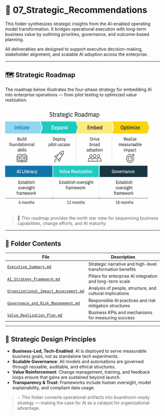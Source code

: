 # 🎯 07_Strategic_Recommendations

This folder synthesizes strategic insights from the AI-enabled operating model transformation. It bridges operational execution with long-term business value by outlining priorities, governance, and outcome-based planning.

All deliverables are designed to support executive decision-making, stakeholder alignment, and scalable AI adoption across the enterprise.

---

## 🗺️ Strategic Roadmap

The roadmap below illustrates the four-phase strategy for embedding AI into enterprise operations — from pilot testing to optimized value realization.

<img src="./Strategic_Roadmap.png" alt="Strategic Roadmap" width="800"/>

> 📌 This roadmap provides the north star view for sequencing business capabilities, change efforts, and AI maturity.

---

## 📁 Folder Contents

| File | Description |
|------|-------------|
| [`Executive_Summary.md`](./Executive_Summary.md) | Strategic narrative and high-level transformation benefits |
| [`AI_Strategy_Framework.md`](./AI_Strategy_Framework.md) | Pillars for enterprise AI integration and long-term scale |
| [`Organizational_Impact_Assessment.md`](./Organizational_Impact_Assessment.md) | Analysis of people, structure, and cultural implications |
| [`Governance_and_Risk_Management.md`](./Governance_and_Risk_Management.md) | Responsible AI practices and risk mitigation structures |
| [`Value_Realization_Plan.md`](./Value_Realization_Plan.md) | Business KPIs and mechanisms for measuring success |

---

## 🧠 Strategic Design Principles

- **Business-Led, Tech-Enabled**: AI is deployed to serve measurable business goals, not as standalone tech experiments.
- **Scalable Governance**: All models and automations are governed through reusable, auditable, and ethical structures.
- **Value Reinforcement**: Change management, training, and feedback loops ensure that gains are sustained beyond launch.
- **Transparency & Trust**: Frameworks include human oversight, model explainability, and compliant data usage.

> 💡 This folder converts operational artifacts into boardroom-ready strategy — making the case for AI as a catalyst for organizational advantage.
